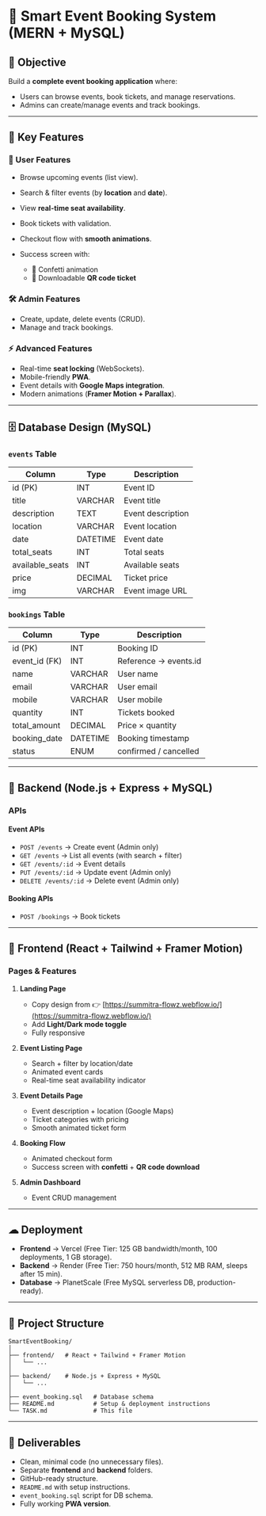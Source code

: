 # 📌 Smart Event Booking System (MERN + MySQL)

## 🎯 Objective

Build a **complete event booking application** where:

* Users can browse events, book tickets, and manage reservations.
* Admins can create/manage events and track bookings.

---

## 🔑 Key Features

### 👤 User Features

* Browse upcoming events (list view).
* Search & filter events (by **location** and **date**).
* View **real-time seat availability**.
* Book tickets with validation.
* Checkout flow with **smooth animations**.
* Success screen with:

  * 🎉 Confetti animation
  * 📄 Downloadable **QR code ticket**

### 🛠 Admin Features

* Create, update, delete events (CRUD).
* Manage and track bookings.

### ⚡ Advanced Features

* Real-time **seat locking** (WebSockets).
* Mobile-friendly **PWA**.
* Event details with **Google Maps integration**.
* Modern animations (**Framer Motion + Parallax**).

---

## 🗄 Database Design (MySQL)

### `events` Table

| Column           | Type     | Description       |
| ---------------- | -------- | ----------------- |
| id (PK)          | INT      | Event ID          |
| title            | VARCHAR  | Event title       |
| description      | TEXT     | Event description |
| location         | VARCHAR  | Event location    |
| date             | DATETIME | Event date        |
| total\_seats     | INT      | Total seats       |
| available\_seats | INT      | Available seats   |
| price            | DECIMAL  | Ticket price      |
| img              | VARCHAR  | Event image URL   |

### `bookings` Table

| Column         | Type     | Description           |
| -------------- | -------- | --------------------- |
| id (PK)        | INT      | Booking ID            |
| event\_id (FK) | INT      | Reference → events.id |
| name           | VARCHAR  | User name             |
| email          | VARCHAR  | User email            |
| mobile         | VARCHAR  | User mobile           |
| quantity       | INT      | Tickets booked        |
| total\_amount  | DECIMAL  | Price × quantity      |
| booking\_date  | DATETIME | Booking timestamp     |
| status         | ENUM     | confirmed / cancelled |

---

## 🔗 Backend (Node.js + Express + MySQL)

### APIs

#### Event APIs

* `POST /events` → Create event (Admin only)
* `GET /events` → List all events (with search + filter)
* `GET /events/:id` → Event details
* `PUT /events/:id` → Update event (Admin only)
* `DELETE /events/:id` → Delete event (Admin only)

#### Booking APIs

* `POST /bookings` → Book tickets

---

## 🎨 Frontend (React + Tailwind + Framer Motion)

### Pages & Features

1. **Landing Page**

   * Copy design from 👉 [https://summitra-flowz.webflow.io/](https://summitra-flowz.webflow.io/)
   * Add **Light/Dark mode toggle**
   * Fully responsive

2. **Event Listing Page**

   * Search + filter by location/date
   * Animated event cards
   * Real-time seat availability indicator

3. **Event Details Page**

   * Event description + location (Google Maps)
   * Ticket categories with pricing
   * Smooth animated ticket form

4. **Booking Flow**

   * Animated checkout form
   * Success screen with **confetti** + **QR code download**

5. **Admin Dashboard**

   * Event CRUD management

---

## ☁ Deployment

* **Frontend** → Vercel (Free Tier: 125 GB bandwidth/month, 100 deployments, 1 GB storage).
* **Backend** → Render (Free Tier: 750 hours/month, 512 MB RAM, sleeps after 15 min).
* **Database** → PlanetScale (Free MySQL serverless DB, production-ready).

---

## 📂 Project Structure

```
SmartEventBooking/
│
├── frontend/   # React + Tailwind + Framer Motion
│   └── ...
│
├── backend/    # Node.js + Express + MySQL
│   └── ...
│
├── event_booking.sql   # Database schema
├── README.md           # Setup & deployment instructions
└── TASK.md             # This file
```

---

## 📌 Deliverables

* Clean, minimal code (no unnecessary files).
* Separate **frontend** and **backend** folders.
* GitHub-ready structure.
* `README.md` with setup instructions.
* `event_booking.sql` script for DB schema.
* Fully working **PWA version**.

